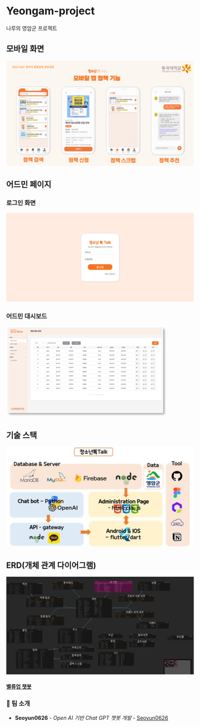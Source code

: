 # Yeongam-project
나루의 영암군 프로젝트

## 모바일 화면

![모바일 화면](./images/mobile.png)

## 어드민 페이지

### 로그인 화면
![로그인 화면](./images/login.png)

### 어드민 대시보드
![어드민 대시보드](./images/admin.png)

## 기술 스택

![기술 스택](./images/stack.jpg)

## ERD(개체 관계 다이어그램)

![ERD](./images/erd.png)


#### [벨류업 챗봇](https://github.com/Joonw00/Value_Up_Chatbot)
### 👀 팀 소개

* **Seoyun0626** - *Open AI 기반 Chat GPT 챗봇 개발* - [Seoyun0626](https://github.com/Seoyun0626)
